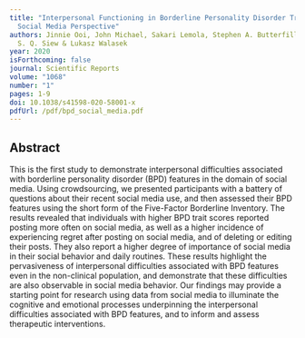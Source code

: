 ```yaml
---
title: "Interpersonal Functioning in Borderline Personality Disorder Traits: A
  Social Media Perspective"
authors: Jinnie Ooi, John Michael, Sakari Lemola, Stephen A. Butterfill, Cynthia
  S. Q. Siew & Lukasz Walasek
year: 2020
isForthcoming: false
journal: Scientific Reports
volume: "1068"
number: "1"
pages: 1-9
doi: 10.1038/s41598-020-58001-x
pdfUrl: /pdf/bpd_social_media.pdf
---
```


## Abstract

This is the first study to demonstrate interpersonal difficulties associated with borderline personality disorder (BPD) features in the domain of social media. Using crowdsourcing, we presented participants with a battery of questions about their recent social media use, and then assessed their BPD features using the short form of the Five-Factor Borderline Inventory. The results revealed that individuals with higher BPD trait scores reported posting more often on social media, as well as a higher incidence of experiencing regret after posting on social media, and of deleting or editing their posts. They also report a higher degree of importance of social media in their social behavior and daily routines. These results highlight the pervasiveness of interpersonal difficulties associated with BPD features even in the non-clinical population, and demonstrate that these difficulties are also observable in social media behavior. Our findings may provide a starting point for research using data from social media to illuminate the cognitive and emotional processes underpinning the interpersonal difficulties associated with BPD features, and to inform and assess therapeutic interventions.

